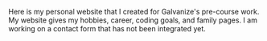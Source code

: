 Here is my personal website that I created for Galvanize's pre-course work.
My website gives my hobbies, career, coding goals, and family pages. I am working on a contact form that has not been integrated yet.
